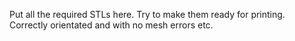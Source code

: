 Put all the required STLs here. Try to make them ready for printing. Correctly orientated and with no mesh errors etc.